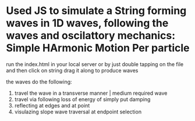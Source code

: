 # Used JS to simulate a String forming waves in 1D waves, following the waves and oscilattory mechanics: Simple HArmonic Motion Per particle

run the index.html in your local server or by just double tapping on the file
and then click on string drag it along to produce waves

the waves do the following:
1. travel the wave in a transverse manner | medium required wave
2. travel via following loss of energy of simply put damping
3. reflecting at edges and at point
4. visulazing slope wave traversal at endpoint selection
